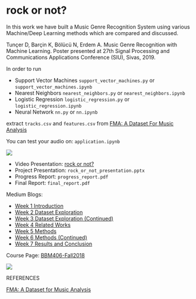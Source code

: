 rock or not?
======
In this work we have built a Music Genre Recognition System using various Machine/Deep Learning methods which are compared and discussed.

Tunçer D, Barçin K, Bölücü N, Erdem A. Music Genre Recognition with Machine Learning. Poster presented at 27th Signal Processing and Communications Applications Conference (SIU), Sivas, 2019.

In order to run
- Support Vector Machines `support_vector_machines.py` or `support_vector_machines.ipynb`
- Nearest Neighbors `nearest_neighbors.py` or `nearest_neighbors.ipynb`
- Logistic Regression `logistic_regression.py` or `logistic_regression.ipynb`
- Neural Network `nn.py` or `nn.ipynb`

extract `tracks.csv` and `features.csv` from [FMA: A Dataset For Music Analysis](https://os.unil.cloud.switch.ch/fma/fma_metadata.zip)

You can test your audio on: `application.ipynb`


[![](https://media.giphy.com/media/uBy3WynLAYeyGU10mO/giphy.gif)](https://www.youtube.com/watch?v=JUi-dV562FM)

- Video Presentation: [rock or not?](https://www.youtube.com/watch?v=JUi-dV562FM)
- Project Presentation: `rock_or_not_presentation.pptx`
- Progress Report: `progress_report.pdf`
- Final Report: `final_report.pdf`

Medium Blogs:

- [Week 1 Introduction](https://www.youtube.com/watch?v=JUi-dV562FM)
- [Week 2 Dataset Exploration](https://medium.com/bbm406f18/week-2-rock-or-not-e725447220cc)
- [Week 3 Dataset Exploration (Continued)](https://medium.com/bbm406f18/week-3-rock-or-not-3a7dafd5995e)
- [Week 4 Related Works](https://medium.com/bbm406f18/week-4-rock-or-not-cbbe50c885fd)
- [Week 5 Methods](https://medium.com/bbm406f18/week-5-rock-or-not-aa5e6beb6c6e)
- [Week 6 Methods (Continued)](https://medium.com/bbm406f18/week-6-rock-or-not-c2c64fde4285)
- [Week 7 Results and Conclusion](https://medium.com/@defnetuncer/week-7-rock-or-not-40383b847ea1)

Course Page: [BBM406-Fall2018](https://web.cs.hacettepe.edu.tr/~aykut/classes/fall2018/bbm406/)

![](https://cdn-images-1.medium.com/max/1000/1*b6YGWOMwFUmQqHiMFP-LAw.png)


REFERENCES

[FMA: A Dataset for Music Analysis](https://arxiv.org/abs/1612.01840)
